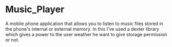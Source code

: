 # Music_Player
A mobile phone application that allows you to listen to music files stored in the phone's internal or external memory.
In this I've used a dexter library which gives a power to the user weather he want to give storage permission or not.

